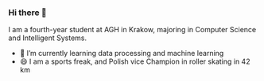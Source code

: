 ### Hi there 👋
I am a fourth-year student at AGH in Krakow, majoring in Computer Science and Intelligent Systems.
- 🌱 I’m currently learning data processing and machine learning
- 😄 I am a sports freak, and Polish vice Champion in roller skating in 42 km 

<!--
**Amelczix14/Amelczix14** is a ✨ _special_ ✨ repository because its `README.md` (this file) appears on your GitHub profile.

Here are some ideas to get you started:

- 🔭 I’m currently working on ...
- 🌱 I’m currently learning ...
- 👯 I’m looking to collaborate on ...
- 🤔 I’m looking for help with ...
- 💬 Ask me about ...
- 📫 How to reach me: ...
- 😄 Pronouns: ...
- ⚡ Fun fact: ...
-->
